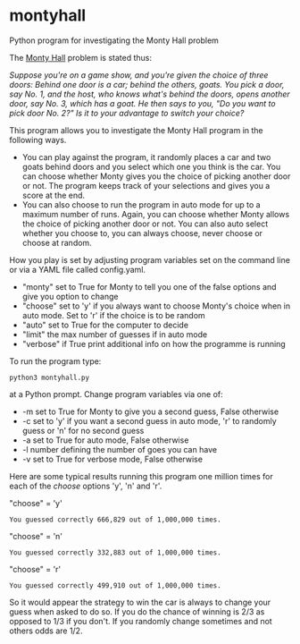 # montyhall
Python program for investigating the Monty Hall problem

The [Monty Hall](https://en.wikipedia.org/wiki/Monty_Hall_problem) problem is stated thus:

_Suppose you're on a game show, and you're given the choice of three doors: Behind one door is a car; behind the others, goats. You pick a door, say No. 1, and the host, who knows what's behind the doors, opens another door, say No. 3, which has a goat. He then says to you, "Do you want to pick door No. 2?" Is it to your advantage to switch your choice?_

This program allows you to investigate the Monty Hall program in the following ways.

- You can play against the program, it randomly places a car and two goats behind doors and you select which one you think is the car. You can choose whether Monty gives you the choice of picking another door or not. The program keeps track of your selections and gives you a score at the end.
- You can also choose to run the program in auto mode for up to a maximum number of runs. Again, you can choose whether Monty allows the choice of picking another door or not. You can also auto select whether you choose to, you can always choose, never choose or choose at random.

How you play is set by adjusting program variables set on the command line or via a YAML file called config.yaml.
- "monty" set to True for Monty to tell you one of the false options and give you option to change
- "choose" set to 'y' if you always want to choose Monty's choice when in auto mode. Set to 'r' if the choice is to be random
- "auto" set to True for the computer to decide
- "limit" the max number of guesses if in auto mode
- "verbose" if True print additional info on how the programme is running

To run the program type:

`python3 montyhall.py`

at a Python prompt. Change program variables via one of:
- -m set to True for Monty to give you a second guess, False otherwise
- -c set to 'y' if you want a second guess in auto mode, 'r' to randomly guess or 'n' for no second guess
- -a set to True for auto mode, False otherwise
- -l number defining the number of goes you can have
- -v set to True for verbose mode, False otherwise

Here are some typical results running this program one million times for each of the _choose_ options 'y', 'n' and 'r'.

"choose" = 'y'

`You guessed correctly 666,829 out of 1,000,000 times.`

"choose" = 'n'

`You guessed correctly 332,883 out of 1,000,000 times.`

"choose" = 'r'

`You guessed correctly 499,910 out of 1,000,000 times.`

So it would appear the strategy to win the car is always to change your guess when asked to do so. If you do the chance of winning is 2/3 as opposed to 1/3 if you don't. If you randomly change sometimes and not others odds are 1/2.